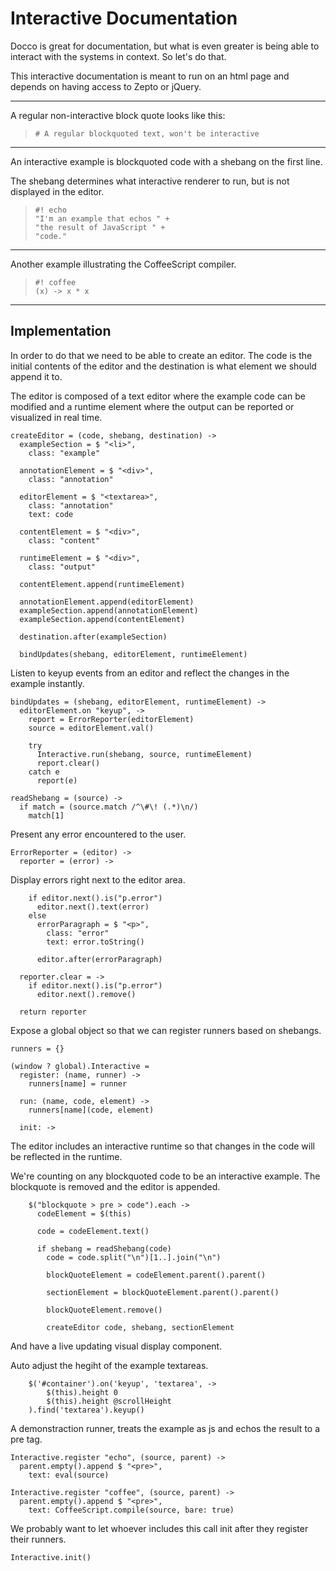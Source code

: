 Interactive Documentation
=========================

Docco is great for documentation, but what is even greater is being able to
interact with the systems in context. So let's do that.

This interactive documentation is meant to run on an html page and depends on
having access to Zepto or jQuery.

----

A regular non-interactive block quote looks like this:

>     # A regular blockquoted text, won't be interactive

----

An interactive example is blockquoted code with a shebang
on the first line.

The shebang determines what interactive renderer to run, but is not displayed in
the editor.

>     #! echo
>     "I'm an example that echos " +
>     "the result of JavaScript " +
>     "code."

----

Another example illustrating the CoffeeScript compiler.

>     #! coffee
>     (x) -> x * x

----

Implementation
--------------

In order to do that we need to be able to create an editor. The code is the
initial contents of the editor and the destination is what element we should
append it to.

The editor is composed of a text editor where the example code can be modified
and a runtime element where the output can be reported or visualized in real
time.

    createEditor = (code, shebang, destination) ->
      exampleSection = $ "<li>",
        class: "example"

      annotationElement = $ "<div>",
        class: "annotation"

      editorElement = $ "<textarea>",
        class: "annotation"
        text: code

      contentElement = $ "<div>",
        class: "content"

      runtimeElement = $ "<div>",
        class: "output"

      contentElement.append(runtimeElement)

      annotationElement.append(editorElement)
      exampleSection.append(annotationElement)
      exampleSection.append(contentElement)

      destination.after(exampleSection)

      bindUpdates(shebang, editorElement, runtimeElement)

Listen to keyup events from an editor and reflect the changes in the example
instantly.

    bindUpdates = (shebang, editorElement, runtimeElement) ->
      editorElement.on "keyup", ->
        report = ErrorReporter(editorElement)
        source = editorElement.val()

        try
          Interactive.run(shebang, source, runtimeElement)
          report.clear()
        catch e
          report(e)

    readShebang = (source) ->
      if match = (source.match /^\#\! (.*)\n/)
        match[1]

Present any error encountered to the user.

    ErrorReporter = (editor) ->
      reporter = (error) ->

Display errors right next to the editor area.

        if editor.next().is("p.error")
          editor.next().text(error)
        else
          errorParagraph = $ "<p>",
            class: "error"
            text: error.toString()

          editor.after(errorParagraph)

      reporter.clear = ->
        if editor.next().is("p.error")
          editor.next().remove()

      return reporter

Expose a global object so that we can register runners based on shebangs.

    runners = {}

    (window ? global).Interactive =
      register: (name, runner) ->
        runners[name] = runner

      run: (name, code, element) ->
        runners[name](code, element)

      init: ->

The editor includes an interactive runtime so that changes in the code will be
reflected in the runtime.

We're counting on any blockquoted code to be an interactive example. The
blockquote is removed and the editor is appended.

        $("blockquote > pre > code").each ->
          codeElement = $(this)

          code = codeElement.text()

          if shebang = readShebang(code)
            code = code.split("\n")[1..].join("\n")

            blockQuoteElement = codeElement.parent().parent()

            sectionElement = blockQuoteElement.parent().parent()

            blockQuoteElement.remove()

            createEditor code, shebang, sectionElement

And have a live updating visual display component.

Auto adjust the hegiht of the example textareas.

        $('#container').on('keyup', 'textarea', ->
            $(this).height 0
            $(this).height @scrollHeight
        ).find('textarea').keyup()

A demonstraction runner, treats the example as js and echos the result to a
pre tag.

    Interactive.register "echo", (source, parent) ->
      parent.empty().append $ "<pre>",
        text: eval(source)

    Interactive.register "coffee", (source, parent) ->
      parent.empty().append $ "<pre>",
        text: CoffeeScript.compile(source, bare: true)

We probably want to let whoever includes this call init after they register
their runners.

    Interactive.init()
